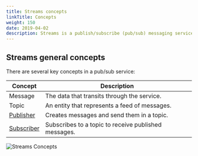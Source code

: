```yaml
---
title: Streams concepts
linkTitle: Concepts
weight: 150
date: 2019-04-02
description: Streams is a publish/subscribe (pub/sub) messaging service where the senders of messages are decoupled from the receivers of messages.
---
```


## Streams general concepts

There are several key concepts in a pub/sub service:

| Concept | Description |
|---------|-------------|
| Message | The data that transits through the service. |
| Topic | An entity that represents a feed of messages. |
| [Publisher](../publishers) | Creates messages and send them in a topic. |
| [Subscriber](../subscribers) | Subscribes to a topic to receive published messages. |

![Streams Concepts](/Images/streams/streams-architecture-concepts.png)
